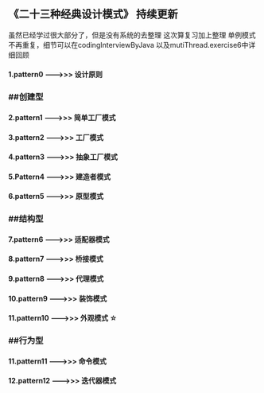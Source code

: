 ## 《二十三种经典设计模式》      持续更新

虽然已经学过很大部分了，但是没有系统的去整理
这次算复习加上整理
单例模式不再重复，细节可以在codingInterviewByJava
以及mutiThread.exercise6中详细回顾

#### 1.pattern0 --->>> 设计原则

### ##创建型
#### 2.pattern1 --->>> 简单工厂模式
#### 3.pattern2 --->>> 工厂模式
#### 4.pattern3 --->>> 抽象工厂模式
#### 5.Pattern4 --->>> 建造者模式
#### 6.pattern5 --->>> 原型模式

### ##结构型
#### 7.pattern6 --->>> 适配器模式
#### 8.pattern7 --->>> 桥接模式
#### 9.pattern8 --->>> 代理模式
#### 10.pattern9 --->>> 装饰模式
#### 11.pattern10 --->>> 外观模式 ☆

### ##行为型
#### 11.pattern11 --->>> 命令模式
#### 12.pattern12 --->>> 迭代器模式